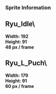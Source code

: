 ### Sprite Information

## Ryu_Idle\
**Width: 192\
Height: 91\
48 px / frame**

## Ryu_L_Puch\
**Width: 179\
Height: 91\
60 px / frame**
